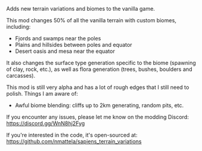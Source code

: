 Adds new terrain variations and biomes to the vanilla game.

This mod changes 50% of all the vanilla terrain with custom biomes, including:
- Fjords and swamps near the poles
- Plains and hillsides between poles and equator
- Desert oasis and mesa near the equator

It also changes the surface type generation specific to the biome (spawning of clay, rock, etc.), as well as flora generation (trees, bushes, boulders and carcasses).

This mod is still very alpha and has a lot of rough edges that I still need to polish. Things I am aware of:
- Awful biome blending: cliffs up to 2km generating, random pits, etc.

If you encounter any issues, please let me know on the modding Discord: https://discord.gg/WnN8hj2Fyg

If you're interested in the code, it's open-sourced at: https://github.com/nmattela/sapiens_terrain_variations